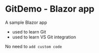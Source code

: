 # GitDemo - Blazor app

A sample Blazor app
* used to learn Git
* used to learn VS Git integration

No need to `add custom code`
